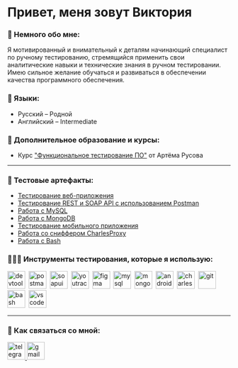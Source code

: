 # Привет, меня зовут Виктория

### 📝 Немного обо мне:

Я мотивированный и внимательный к деталям начинающий специалист по ручному тестированию, стремящийся применить свои аналитические навыки и технические знания в ручном тестировании. Имею сильное желание обучаться и развиваться в обеспечении качества программного обеспечения.
<!-- Ищу позицию ручного тестировщика, где смогу применить свои знания, навыки и внести свой вклад в повышение качества разрабатываемых продуктов. -->

### 👤 Языки:
- Русский – Родной
- Английский – Intermediate

### 📕 Дополнительное образование и курсы:

- Курс ["Функциональное тестирование ПО"](...) от Артёма Русова

---

### 📁 Тестовые артефакты:

- [Тестирование веб-приложения](https://github.com/VikaDov/web.git)
- [Тестирование REST и SOAP API c использованием Postman](https://github.com/VikaDov/api.git)
- [Работа с MySQL](https://github.com/VikaDov/database.git)
- [Работа с MongoDB](https://github.com/VikaDov/database.git)
- [Тестирование мобильного приложения](https://github.com/VikaDov/mobile.git)
- [Работа со сниффером CharlesProxy](https://github.com/VikaDov/charlesProxy.git)
- [Работа с Bash](https://github.com/VikaDov/git_bash.git)

### 👩🏻‍💻 Инструменты тестирования, которые я использую:

<div>
  <img src="https://d33wubrfki0l68.cloudfront.net/38b5c953a4667366685d55db55d057c86db1fc54/a0fdc/static/acae6b24d940347661ca901ea07f47c1/chrome-dev-logo-icon.png" title="devtools" alt="devtools" width="40" height="40"/>&nbsp
  <img src="https://img.icons8.com/?size=100&id=EPbEfEa7o8CB&format=png&color=000000" title="postman" alt="postman" width="40" height="40"/>&nbsp
  <img src="https://static0.smartbear.co/smartbearbrand/media/images/home/soapui-icon.svg" title="soapui" alt="soapui" width="40" height="40"/>&nbsp
  <img src="https://upload.wikimedia.org/wikipedia/commons/thumb/8/8d/YouTrack_Icon.svg/1024px-YouTrack_Icon.svg.png?20200803082248" title="youtrack" alt="youtrack" width="40" height="40"/>&nbsp
  <img src="https://cdn.jsdelivr.net/gh/devicons/devicon/icons/figma/figma-original.svg" title="figma" alt="figma" width="40" height="40"/>&nbsp
  <img src="https://cdn.jsdelivr.net/gh/devicons/devicon/icons/mysql/mysql-original.svg" title="mysql workbench" alt="mysql" width="40" height="40"/>&nbsp
  <img src="https://cdn.jsdelivr.net/gh/devicons/devicon/icons/mongodb/mongodb-original.svg" title="mongodb" alt="mongodb" width="40" height="40"/>&nbsp
  <img src="https://cdn.jsdelivr.net/gh/devicons/devicon/icons/androidstudio/androidstudio-original.svg" title="android-studio" alt="android-studio" width="40" height="40"/>&nbsp
  <img src="https://cdn.icon-icons.com/icons2/3053/PNG/512/charles_proxy_macos_bigsur_icon_190302.png" title="charles-proxy" alt="charles-proxy" width="40" height="40"/>&nbsp
  <img src="https://cdn.jsdelivr.net/gh/devicons/devicon/icons/git/git-original.svg" title="git" alt="git" width="40" height="40"/>&nbsp
  <img src="https://upload.wikimedia.org/wikipedia/commons/thumb/4/4b/Bash_Logo_Colored.svg/1024px-Bash_Logo_Colored.svg.png?20180723054350" title="bash" alt="bash" width="40" height="40"/>&nbsp
  <img src="https://cdn.jsdelivr.net/gh/devicons/devicon/icons/vscode/vscode-original.svg" title="vscode" alt="vscode" width="40" height="40"/>&nbsp
</div>

---

### 📩 Как связаться со мной:

  <div id="badges">
    <!-- <a href="https://www.linkedin.com/in/.../" target="_blank"> 
      <img src="https://img.icons8.com/?size=512&id=13930&format=png" title="linkedin" alt="linkedin" width="40" height="40" alt="linkedin" />
    </a> -->
    <a href="https://t.me/vi_dovgal" target="_blank">
      <img src="https://img.icons8.com/?size=512&id=63306&format=png" title="telegram" alt="telegram" width="40" height="40" alt="telegram" />
    </a>
    <a href="mailto:dovgalviktory@gmail.com" target="_blank">
      <img src="https://img.icons8.com/?size=512&id=P7UIlhbpWzZm&format=png" title="gmail" alt="gmail" width="40" height="40" alt="gmail" />
    </a>
  </div>
